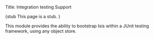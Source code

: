 Title: Integration testing Support

{stub
This page is a stub.
}

This module provides the ability to bootstrap Isis within a JUnit testing framework, using any object store.
